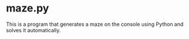 # maze.py
This is a program that generates a maze on the console using Python and solves it automatically.
